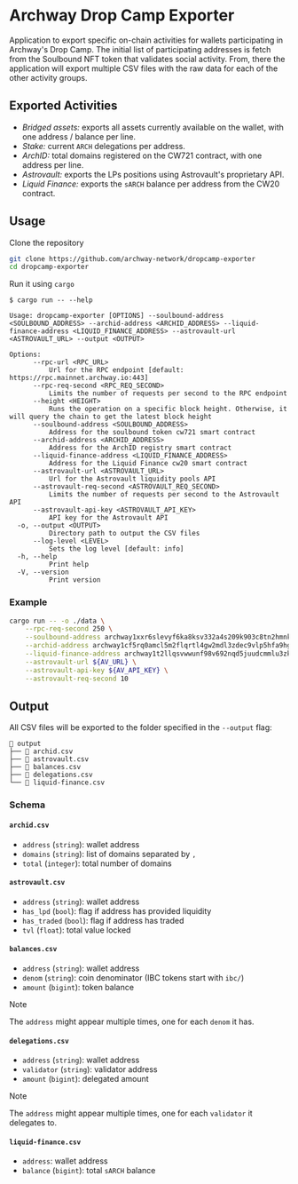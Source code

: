 # Archway Drop Camp Exporter

Application to export specific on-chain activities for wallets participating in
Archway's Drop Camp. The initial list of participating addresses is fetch from
the Soulbound NFT token that validates social activity. From, there the
application will export multiple CSV files with the raw data for each of the
other activity groups.

## Exported Activities

- _Bridged assets:_ exports all assets currently available on the wallet, with
  one address / balance per line.
- _Stake:_ current `ARCH` delegations per address.
- _ArchID:_ total domains registered on the CW721 contract, with one address per
  line.
- _Astrovault:_ exports the LPs positions using Astrovault's proprietary API.
- _Liquid Finance:_ exports the `sARCH` balance per address from the CW20 contract.

## Usage

Clone the repository

```bash
git clone https://github.com/archway-network/dropcamp-exporter
cd dropcamp-exporter
```

Run it using `cargo`

```console
$ cargo run -- --help

Usage: dropcamp-exporter [OPTIONS] --soulbound-address <SOULBOUND_ADDRESS> --archid-address <ARCHID_ADDRESS> --liquid-finance-address <LIQUID_FINANCE_ADDRESS> --astrovault-url <ASTROVAULT_URL> --output <OUTPUT>

Options:
      --rpc-url <RPC_URL>
          Url for the RPC endpoint [default: https://rpc.mainnet.archway.io:443]
      --rpc-req-second <RPC_REQ_SECOND>
          Limits the number of requests per second to the RPC endpoint
      --height <HEIGHT>
          Runs the operation on a specific block height. Otherwise, it will query the chain to get the latest block height
      --soulbound-address <SOULBOUND_ADDRESS>
          Address for the soulbound token cw721 smart contract
      --archid-address <ARCHID_ADDRESS>
          Address for the ArchID registry smart contract
      --liquid-finance-address <LIQUID_FINANCE_ADDRESS>
          Address for the Liquid Finance cw20 smart contract
      --astrovault-url <ASTROVAULT_URL>
          Url for the Astrovault liquidity pools API
      --astrovault-req-second <ASTROVAULT_REQ_SECOND>
          Limits the number of requests per second to the Astrovault API
      --astrovault-api-key <ASTROVAULT_API_KEY>
          API key for the Astrovault API
  -o, --output <OUTPUT>
          Directory path to output the CSV files
      --log-level <LEVEL>
          Sets the log level [default: info]
  -h, --help
          Print help
  -V, --version
          Print version
```

### Example

```bash
cargo run -- -o ./data \
    --rpc-req-second 250 \
    --soulbound-address archway1xxr6slevyf6ka8ksv332a4s209k903c8tn2hmnku6xlkvl32skdqhjafuc \
    --archid-address archway1cf5rq0amcl5m2flqrtl4gw2mdl3zdec9vlp5hfa9hgxlwnmrlazsdycu4l \
    --liquid-finance-address archway1t2llqsvwwunf98v692nqd5juudcmmlu3zk55utx7xtfvznel030saclvq6 \
    --astrovault-url ${AV_URL} \
    --astrovault-api-key ${AV_API_KEY} \
    --astrovault-req-second 10
```

## Output

All CSV files will be exported to the folder specified in the `--output` flag:

```
📁 output
├── 📄 archid.csv
├── 📄 astrovault.csv
├── 📄 balances.csv
├── 📄 delegations.csv
└── 📄 liquid-finance.csv
```

### Schema

#### `archid.csv`

- `address` (`string`): wallet address
- `domains` (`string`): list of domains separated by `,`
- `total` (`integer`): total number of domains

#### `astrovault.csv`

- `address` (`string`): wallet address
- `has_lpd` (`bool`): flag if address has provided liquidity
- `has_traded` (`bool`): flag if address has traded
- `tvl` (`float`): total value locked

#### `balances.csv`

- `address` (`string`): wallet address
- `denom` (`string`): coin denominator (IBC tokens start with `ibc/`)
- `amount` (`bigint`): token balance

> [!NOTE]  
> The `address` might appear multiple times, one for each `denom` it has.

#### `delegations.csv`

- `address` (`string`): wallet address
- `validator` (`string`): validator address
- `amount` (`bigint`): delegated amount

> [!NOTE]  
> The `address` might appear multiple times, one for each `validator` it
> delegates to.

#### `liquid-finance.csv`

- `address`: wallet address
- `balance` (`bigint`): total `sARCH` balance
